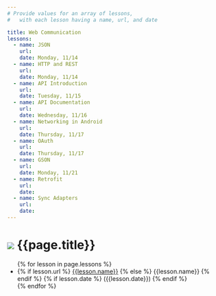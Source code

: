 ```yaml
---
# Provide values for an array of lessons,
#   with each lesson having a name, url, and date

title: Web Communication
lessons:
  - name: JSON
    url: 
    date: Monday, 11/14
  - name: HTTP and REST
    url: 
    date: Monday, 11/14
  - name: API Introduction
    url: 
    date: Tuesday, 11/15
  - name: API Documentation
    url: 
    date: Wednesday, 11/16
  - name: Networking in Android
    url: 
    date: Thursday, 11/17
  - name: OAuth
    url: 
    date: Thursday, 11/17
  - name: GSON
    url: 
    date: Monday, 11/21
  - name: Retrofit
    url: 
    date: 
  - name: Sync Adapters
    url: 
    date: 
---
```


# ![](https://ga-dash.s3.amazonaws.com/production/assets/logo-9f88ae6c9c3871690e33280fcf557f33.png) {{page.title}}

<ul>
  {% for lesson in page.lessons %}
  <li>
    {% if lesson.url %}
      <a href="{{lesson.url}}">{{lesson.name}}</a>
    {% else %}
      {{lesson.name}}
    {% endif %}
    {% if lesson.date %}
      ({{lesson.date}})
    {% endif %}
  </li>
  {% endfor %}
</ul>
